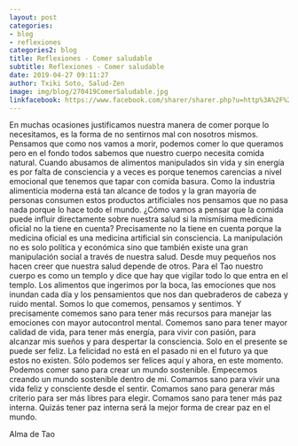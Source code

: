 ```yaml
---
layout: post
categories:
- blog
- reflexiones
categories2: blog
title: Reflexiones - Comer saludable
subtitle: Reflexiones - Comer saludable
date: 2019-04-27 09:11:27
author: Txiki Soto, Salud-Zen
image: img/blog/270419ComerSaludable.jpg
linkfacebook: https://www.facebook.com/sharer/sharer.php?u=http%3A%2F%2Fww.salud-zen.com%2Fblog%2F2019%2F04%2F27%2Freflexiones-comer-saludable.html&amp;src=sdkpreparse
---
```


En muchas ocasiones justificamos nuestra manera de comer porque lo necesitamos, es la forma de no sentirnos mal con nosotros mismos. Pensamos que como nos vamos a morir, podemos comer lo que queramos pero en el fondo todos sabemos que nuestro cuerpo necesita comida natural. Cuando abusamos de alimentos manipulados sin vida y sin energía es por falta de consciencia y a veces es porque tenemos carencias a nivel emocional que tenemos que tapar con comida basura. Como la industria alimenticia moderna está tan alcance de todos y la gran mayoría de personas consumen estos productos artificiales nos pensamos que no pasa nada porque lo hace todo el mundo. ¿Cómo vamos a pensar que la comida puede influir directamente sobre nuestra salud si la mismísima medicina oficial no la tiene en cuenta? Precisamente no la tiene en cuenta porque la medicina oficial es una medicina artificial sin consciencia. La manipulación no es solo política y económica sino que también existe una gran manipulación social a través de nuestra salud. Desde muy pequeños nos hacen creer que nuestra salud depende de otros. Para el Tao nuestro cuerpo es como un templo y dice que hay que vigilar todo lo que entra en el templo. Los alimentos que ingerimos por la boca, las emociones que nos inundan cada día y los pensamientos que nos dan quebraderos de cabeza y ruido mental. Somos lo que comemos, pensamos y sentimos. Y precisamente comemos sano para tener más recursos para manejar las emociones con mayor autocontrol mental. Comemos sano para tener mayor calidad de vida, para tener más energía, para vivir con pasión, para alcanzar mis sueños y para despertar la consciencia. Solo en el presente se puede ser feliz. La felicidad no está en el pasado ni en el futuro ya que estos no existen. Sólo podemos ser felices aquí y ahora, en este momento. Podemos comer sano para crear un mundo sostenible. Empecemos creando un mundo sostenible dentro de mi. Comamos sano para vivir una vida feliz y consciente desde el sentir. Comamos sano para generar más criterio para ser más libres para elegir. Comamos sano para tener más paz interna. Quizás tener paz interna será la mejor forma de crear paz en el mundo.

Alma de Tao
